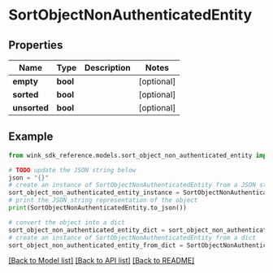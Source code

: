 # SortObjectNonAuthenticatedEntity


## Properties

Name | Type | Description | Notes
------------ | ------------- | ------------- | -------------
**empty** | **bool** |  | [optional] 
**sorted** | **bool** |  | [optional] 
**unsorted** | **bool** |  | [optional] 

## Example

```python
from wink_sdk_reference.models.sort_object_non_authenticated_entity import SortObjectNonAuthenticatedEntity

# TODO update the JSON string below
json = "{}"
# create an instance of SortObjectNonAuthenticatedEntity from a JSON string
sort_object_non_authenticated_entity_instance = SortObjectNonAuthenticatedEntity.from_json(json)
# print the JSON string representation of the object
print(SortObjectNonAuthenticatedEntity.to_json())

# convert the object into a dict
sort_object_non_authenticated_entity_dict = sort_object_non_authenticated_entity_instance.to_dict()
# create an instance of SortObjectNonAuthenticatedEntity from a dict
sort_object_non_authenticated_entity_from_dict = SortObjectNonAuthenticatedEntity.from_dict(sort_object_non_authenticated_entity_dict)
```
[[Back to Model list]](../README.md#documentation-for-models) [[Back to API list]](../README.md#documentation-for-api-endpoints) [[Back to README]](../README.md)


